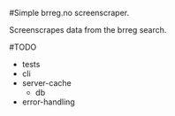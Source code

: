 #Simple brreg.no screenscraper.

Screenscrapes data from the brreg search.

#TODO
- tests
- cli
- server-cache
  - db
- error-handling